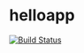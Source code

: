 # helloapp

[![Build Status](https://dev.azure.com/troybiesterfeld/troybiesterfeld/_apis/build/status/Tbiesty.helloapp?branchName=main)](https://dev.azure.com/troybiesterfeld/troybiesterfeld/_build/latest?definitionId=1&branchName=main)

